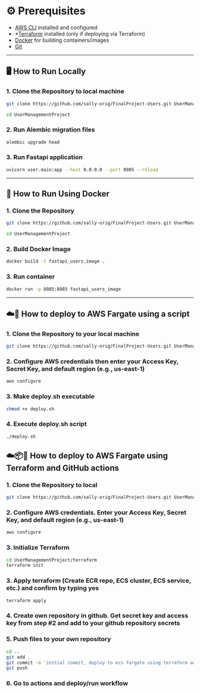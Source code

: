 # ⚙️ Prerequisites

- [AWS CLI](https://docs.aws.amazon.com/cli/latest/userguide/install-cliv2.html) installed and configured
- *[Terraform](https://developer.hashicorp.com/terraform/install) installed (only if deploying via Terraform)
- [Docker](https://www.docker.com/get-started) for building containers/images
- [Git](https://git-scm.com/)

---

## 🖥️ How to Run Locally

### 1. Clone the Repository to local machine

```bash
git clone https://github.com/sally-orig/FinalProject-Users.git UserManagementProject

cd UserManagementProject
```

### 2. Run Alembic migration files

```bash
alembic upgrade head
```

### 3. Run Fastapi application

```bash
uvicorn user.main:app --host 0.0.0.0 --port 8085 --reload
```

---

## 🐳 How to Run Using Docker

### 1. Clone the Repository

```bash
git clone https://github.com/sally-orig/FinalProject-Users.git UserManagementProject

cd UserManagementProject
```

### 2. Build Docker Image

```bash
docker build -t fastapi_users_image .
```

### 3. Run container

```bash
docker run -p 8085:8085 fastapi_users_image
```

---

## ☁️📜 How to deploy to AWS Fargate using a script

### 1. Clone the Repository to your local machine

```bash
git clone https://github.com/sally-orig/FinalProject-Users.git UserManagementProject
```

### 2. Configure AWS credentials then enter your Access Key, Secret Key, and default region (e.g., us-east-1)

```bash
aws configure
```

### 3. Make deploy.sh executable

```bash
chmod +x deploy.sh
```

### 4. Execute deploy.sh script

```bash
./deploy.sh
```

## ☁️📦🧩 How to deploy to AWS Fargate using Terraform and GitHub actions

### 1. Clone the Repository to local

```bash
git clone https://github.com/sally-orig/FinalProject-Users.git UserManagementProject
```

### 2. Configure AWS credentials. Enter your Access Key, Secret Key, and default region (e.g., us-east-1)

```bash
aws configure
```

### 3. Initialize Terraform

```bash
cd UserManagementProject/terraform
terraform init
```

### 3. Apply terraform (Create ECR repo, ECS cluster, ECS service, etc.) and confirm by typing yes

```bash
terraform apply
```

### 4. Create own repository in github. Get secret key and access key from step #2 and add to your github repository secrets

### 5. Push files to your own repository

```bash
cd ..
git add .
git commit -m 'initial commit, deploy to ecs fargate using terraform and github actions'
git push
```

### 6. Go to actions and deploy/run workflow
